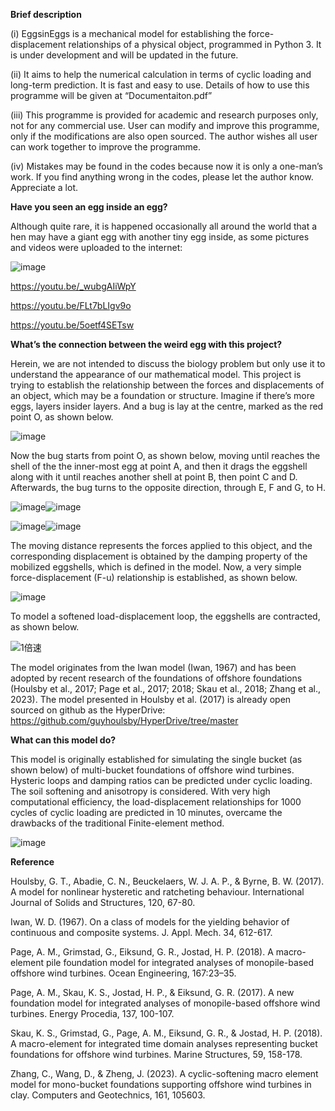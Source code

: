 **Brief description**

(i) EggsinEggs is a mechanical model for establishing the force-displacement relationships of a physical object, programmed in Python 3. It is under development and will be updated in the future.

(ii) It aims to help the numerical calculation in terms of cyclic loading and long-term prediction. It is fast and easy to use. Details of how to use this programme will be given at “Documentaiton.pdf”

(iii) This programme is provided for academic and research purposes only, not for any commercial use. User can modify and improve this programme, only if the modifications are also open sourced. The author wishes all user can work together to improve the programme.

(iv) Mistakes may be found in the codes because now it is only a one-man’s work. If you find anything wrong in the codes, please let the author know. Appreciate a lot.

**Have you seen an egg inside an egg?**

Although quite rare, it is happened occasionally all around the world that a hen may have a giant egg with another tiny egg inside, as some pictures and videos were uploaded to the internet:

 ![image](https://github.com/KadeFrank/EggsinEggs/assets/125382994/2796bf2b-d6d5-40f7-a2a8-64cf0415fb2f)
 
https://youtu.be/_wubgAIiWpY

https://youtu.be/FLt7bLIgv9o

https://youtu.be/5oetf4SETsw

**What’s the connection between the weird egg with this project?**

Herein, we are not intended to discuss the biology problem but only use it to understand the appearance of our mathematical model. This project is trying to establish the relationship between the forces and displacements of an object, which may be a foundation or structure. Imagine if there’s more eggs, layers insider layers. And a bug is lay at the centre, marked as the red point O, as shown below. 

![image](https://github.com/KadeFrank/EggsinEggs/assets/125382994/2663f45b-2ae9-4a43-a6b1-67b242afb902)

Now the bug starts from point O, as shown below, moving until reaches the shell of the the inner-most egg at point A, and then it drags the eggshell along with it until reaches another shell at point B, then point C and D. Afterwards, the bug turns to the opposite direction, through E, F and G, to H.

![image](https://github.com/KadeFrank/EggsinEggs/assets/125382994/afad1b21-0b13-4692-9910-ca9929b2e784)![image](https://github.com/KadeFrank/EggsinEggs/assets/125382994/60a5dd1a-2e2d-4c24-a986-2827bc193067)

![image](https://github.com/KadeFrank/EggsinEggs/assets/125382994/8199bebb-3ed2-4460-b17a-b48332e47ecd)![image](https://github.com/KadeFrank/EggsinEggs/assets/125382994/0a16d2bb-07a4-4976-979c-3978f87b7bef)

The moving distance represents the forces applied to this object, and the corresponding displacement is obtained by the damping property of the mobilized eggshells, which is defined in the model. Now, a very simple force-displacement (F-u) relationship is established, as shown below.

![image](https://github.com/KadeFrank/EggsinEggs/assets/125382994/3eea6a7b-2e32-4ba5-a5d1-cf71b6f6c629)

To model a softened load-displacement loop, the eggshells are contracted, as shown below.

![1倍速](https://github.com/KadeFrank/EggsinEggs/assets/125382994/6880d475-0d68-42bb-ae7c-81680dffd671)
 
The model originates from the Iwan model (Iwan, 1967) and has been adopted by recent research of the foundations of offshore foundations (Houlsby et al., 2017; Page et al., 2017; 2018; Skau et al., 2018; Zhang et al., 2023). The model presented in Houlsby et al. (2017) is already open sourced on github as the HyperDrive:
https://github.com/guyhoulsby/HyperDrive/tree/master

**What can this model do?**

This model is originally established for simulating the single bucket (as shown below) of multi-bucket foundations of offshore wind turbines. Hysteric loops and damping ratios can be predicted under cyclic loading. The soil softening and anisotropy is considered. With very high computational efficiency, the load-displacement relationships for 1000 cycles of cyclic loading are predicted in 10 minutes, overcame the drawbacks of the traditional Finite-element method.

![image](https://github.com/KadeFrank/EggsinEggs/assets/125382994/3e529783-cc71-4ae6-a704-7b794cadb67f)
 
**Reference**

Houlsby, G. T., Abadie, C. N., Beuckelaers, W. J. A. P., & Byrne, B. W. (2017). A model for nonlinear hysteretic and ratcheting behaviour. International Journal of Solids and Structures, 120, 67-80.

Iwan, W. D. (1967). On a class of models for the yielding behavior of continuous and composite systems. J. Appl. Mech. 34, 612-617.

Page, A. M., Grimstad, G., Eiksund, G. R., Jostad, H. P. (2018). A macro-element pile foundation model for integrated analyses of monopile-based offshore wind turbines. Ocean Engineering, 167:23–35.

Page, A. M., Skau, K. S., Jostad, H. P., & Eiksund, G. R. (2017). A new foundation model for integrated analyses of monopile-based offshore wind turbines. Energy Procedia, 137, 100-107.

Skau, K. S., Grimstad, G., Page, A. M., Eiksund, G. R., & Jostad, H. P. (2018). A macro-element for integrated time domain analyses representing bucket foundations for offshore wind turbines. Marine Structures, 59, 158-178.

Zhang, C., Wang, D., & Zheng, J. (2023). A cyclic-softening macro element model for mono-bucket foundations supporting offshore wind turbines in clay. Computers and Geotechnics, 161, 105603.

